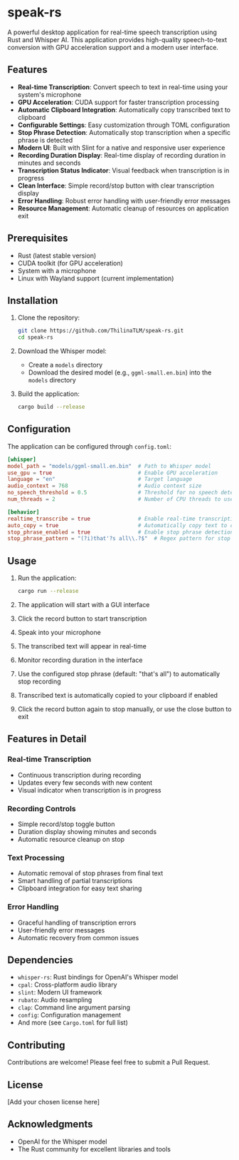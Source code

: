 # speak-rs

A powerful desktop application for real-time speech transcription using Rust and Whisper AI. This application provides high-quality speech-to-text conversion with GPU acceleration support and a modern user interface.

## Features

- **Real-time Transcription**: Convert speech to text in real-time using your system's microphone
- **GPU Acceleration**: CUDA support for faster transcription processing
- **Automatic Clipboard Integration**: Automatically copy transcribed text to clipboard
- **Configurable Settings**: Easy customization through TOML configuration
- **Stop Phrase Detection**: Automatically stop transcription when a specific phrase is detected
- **Modern UI**: Built with Slint for a native and responsive user experience
- **Recording Duration Display**: Real-time display of recording duration in minutes and seconds
- **Transcription Status Indicator**: Visual feedback when transcription is in progress
- **Clean Interface**: Simple record/stop button with clear transcription display
- **Error Handling**: Robust error handling with user-friendly error messages
- **Resource Management**: Automatic cleanup of resources on application exit

## Prerequisites

- Rust (latest stable version)
- CUDA toolkit (for GPU acceleration)
- System with a microphone
- Linux with Wayland support (current implementation)

## Installation

1. Clone the repository:

   ```bash
   git clone https://github.com/ThilinaTLM/speak-rs.git
   cd speak-rs
   ```

2. Download the Whisper model:

   - Create a `models` directory
   - Download the desired model (e.g., `ggml-small.en.bin`) into the `models` directory

3. Build the application:
   ```bash
   cargo build --release
   ```

## Configuration

The application can be configured through `config.toml`:

```toml
[whisper]
model_path = "models/ggml-small.en.bin"  # Path to Whisper model
use_gpu = true                           # Enable GPU acceleration
language = "en"                          # Target language
audio_context = 768                      # Audio context size
no_speech_threshold = 0.5                # Threshold for no speech detection
num_threads = 2                          # Number of CPU threads to use

[behavior]
realtime_transcribe = true               # Enable real-time transcription
auto_copy = true                         # Automatically copy text to clipboard
stop_phrase_enabled = true               # Enable stop phrase detection
stop_phrase_pattern = "(?i)that'?s all\\.?$"  # Regex pattern for stop phrase
```

## Usage

1. Run the application:

   ```bash
   cargo run --release
   ```

2. The application will start with a GUI interface
3. Click the record button to start transcription
4. Speak into your microphone
5. The transcribed text will appear in real-time
6. Monitor recording duration in the interface
7. Use the configured stop phrase (default: "that's all") to automatically stop recording
8. Transcribed text is automatically copied to your clipboard if enabled
9. Click the record button again to stop manually, or use the close button to exit

## Features in Detail

### Real-time Transcription

- Continuous transcription during recording
- Updates every few seconds with new content
- Visual indicator when transcription is in progress

### Recording Controls

- Simple record/stop toggle button
- Duration display showing minutes and seconds
- Automatic resource cleanup on stop

### Text Processing

- Automatic removal of stop phrases from final text
- Smart handling of partial transcriptions
- Clipboard integration for easy text sharing

### Error Handling

- Graceful handling of transcription errors
- User-friendly error messages
- Automatic recovery from common issues

## Dependencies

- `whisper-rs`: Rust bindings for OpenAI's Whisper model
- `cpal`: Cross-platform audio library
- `slint`: Modern UI framework
- `rubato`: Audio resampling
- `clap`: Command line argument parsing
- `config`: Configuration management
- And more (see `Cargo.toml` for full list)

## Contributing

Contributions are welcome! Please feel free to submit a Pull Request.

## License

[Add your chosen license here]

## Acknowledgments

- OpenAI for the Whisper model
- The Rust community for excellent libraries and tools
